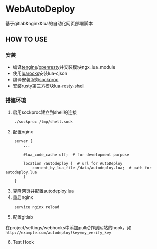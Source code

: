 # WebAutoDeploy

基于gitlab&amp;nginx&amp;lua的自动化网页部署脚本

## HOW TO USE

### 安装

- 编译[tengine](https://github.com/alibaba/tengine)/[openresty](http://openresty.org/)并安装模块ngx\_lua\_module
- 使用[luarocks](https://luarocks.org/)安装lua-cjson
- 编译安装服务[sockproc](https://github.com/juce/sockproc)
- 安装rusty第三方模块[lua-resty-shell](https://github.com/juce/lua-resty-shell)

### 搭建环境

1. 启用sockproc建立到shell的连接

  ```
      ./sockproc /tmp/shell.sock
  ```
  
2. 配置nginx

  ```
      server {
          ...
          
          #lua_code_cache off;  # for development purpose

          location /autodeploy {  # url for AutoDeploy
              content_by_lua_file /data/autodeploy.lua;  # path for autodeploy.lua
          }
      }
  ```

3. 克隆网页并配置autodeploy.lua
4. 重启nginx

  ```
      service nginx reload
  ```

5. 配置gitlab

  在project/settings/webhooks中添加pull动作到网站的hook，如`http://example.com/autodeploy?key=my_verify_key`
  
6. Test Hook
